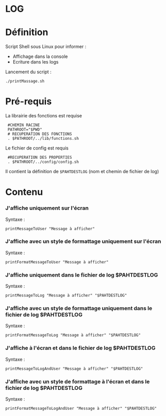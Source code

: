 LOG
==========

# Définition
Script Shell sous Linux pour informer :
  - Affichage dans la console
  - Ecriture dans les logs
 
Lancement du script :
 ```shell
 ./printMassage.sh
```
# Pré-requis
La librairie des fonctions est requise
```shell
 #CHEMIN RACINE
 PATHROOT="$PWD"
 # RECUPERATION DES FONCTIONS
 . $PATHROOT/../lib/functions.sh
```
Le fichier de config est requis
```shell
 #RECUPERATION DES PROPERTIES
 . $PATHROOT/../config/config.sh
```
Il contient la définition de `$PAHTDESTLOG` (nom et chemin de fichier de log)

 


# Contenu
### J'affiche uniquement sur l'écran
Syntaxe  :
```shell
printMessageToUser "Message à afficher"
```

### J'affiche avec un style de formattage uniquement sur l'écran
Syntaxe  :
```shell
printFormatMessageToUser "Message à afficher"
```

### J'affiche uniquement dans le fichier de log $PAHTDESTLOG
Syntaxe  :
```shell
printMessageToLog "Message à afficher" "$PAHTDESTLOG"
```

### J'affiche avec un style de formattage uniquement dans le fichier de log  $PAHTDESTLOG
Syntaxe  :
```shell
printFormatMessageToLog "Message à afficher" "$PAHTDESTLOG"
```

### J'affiche à l'écran et dans le fichier de log $PAHTDESTLOG
Syntaxe  :
```shell
printMessageToLogAndUser "Message à afficher" "$PAHTDESTLOG"
```

### J'affiche avec un style de formattage à l'écran et dans le fichier de log  $PAHTDESTLOG
Syntaxe  :
```shell 
printFormatMessageToLogAndUser "Message à afficher" "$PAHTDESTLOG"
```